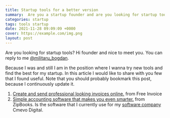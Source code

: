 ```yaml
---
title: Startup tools for a better version
summary:  Are you a startup founder and are you looking for startup tools like invoice, planning or just making money with much automation? Check this article, from founder to founders.
categories: startup
tags: tools startup
date: 2021-11-28 09:09:09 +0000
cover: https://example.com/img.png
layout: post
---
```


Are you looking for startup tools? Hi founder and nice to meet you. You can reply to me <a href="https://twitter.com/militaru_bogdan" target="_blank">@militaru_bogdan</a>.

Because I was and still I am in the position where I wanna try new tools and find the best for my startup. In this article I would like to share with you few that I found useful. Note that you should probably bookmark this post, because I continuously update it.

1. <a href="https://free-invoice.co.za/" target="_blank">Create and send professional looking invoices online.</a> from Free Invoice
2. <a href="https://zipbooks.com/" target="_blank">Simple accounting software that makes you even smarter.</a> from ZipBooks. Is the software that I currently use for my <a href="https://cmevo.com" target="_blank">software company</a> Cmevo Digital.